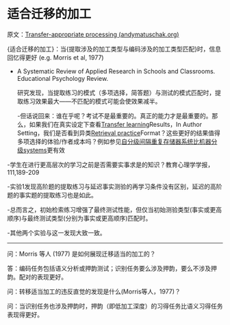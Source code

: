 # 适合迁移的加工

原文：[Transfer-appropriate processing (andymatuschak.org)](https://notes.andymatuschak.org/zgNZJ2DNTzbNNriAGHjbKTowViNr6yCuk6D)

{适合迁移的加工}：当{提取涉及的加工类型与编码涉及的加工类型匹配}时，信息回忆得更好 (e.g. Morris et al, 1977)

- A Systematic Review of Applied Research in Schools and Classrooms. Educational Psychology Review.

  研究发现，当提取练习的模式（多项选择，简答题）与测试的模式匹配时，提取练习效果最大——不匹配的模式可能会使效果减半。

  -但话说回来：谁在乎呢？考试不是最重要的。真正的能力才是最重要的。那么，如果我们在真实设定下查看[Transfer learning](https://notes.andymatuschak.org/z2hEyCHQpB6UV8z4mYvto7FJud4zWVqZqfxJZ)Results，In Author Setting，我们是否看到异类[Retrieval practice](https://notes.andymatuschak.org/zFGWCfLsZMkwKPYG2F3k9mnpwWM9D6cEJXS)Format？这些更好的结果值得多项选择的体验/作者成本吗？例如参见[自分级间隔重复存储器系统比机器分级systems](https://notes.andymatuschak.org/z7MGZ4wX4fenUQzR9248QfWU8GFeZbTFGaJRM)更有效

-学生在进行更高层次的学习之前是否需要实事求是的知识？教育心理学学报，111,189-209

  -实验1发现高阶题的提取练习与延迟事实测验的再学习条件没有区别，延迟的高阶题的事实题的提取练习也是如此。

  -总而言之，初始检索练习增强了最终测试性能，但仅当初始测验类型(事实或更高顺序)与最终测试类型(分别为事实或更高顺序)匹配时。

  -其他两个实验与这一发现大致一致。

------

问：Morris 等人 (1977) 是如何展现迁移适当的加工的？

答：编码任务包括语义分析或押韵测试；识别任务要么涉及押韵，要么不涉及押韵。配对的表现更好。

问：转移适当加工的违反直觉的发现是什么(Morris等人，1977)？

问：当识别任务也涉及押韵时，押韵（即低加工深度）的习得任务比语义习得任务表现得更好。